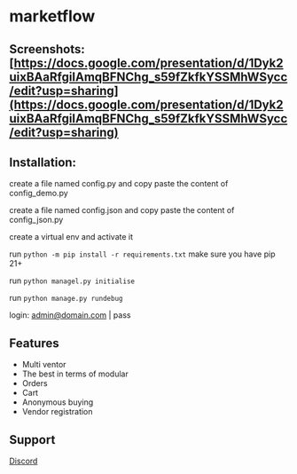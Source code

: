 # marketflow


## Screenshots: [https://docs.google.com/presentation/d/1Dyk2uixBAaRfgiIAmqBFNChg_s59fZkfkYSSMhWSycc/edit?usp=sharing](https://docs.google.com/presentation/d/1Dyk2uixBAaRfgiIAmqBFNChg_s59fZkfkYSSMhWSycc/edit?usp=sharing)

## Installation:


create a file named config.py and copy paste the content of config_demo.py

create a file named config.json and copy paste the content of config_json.py

create a virtual env and activate it

run `python -m pip install -r requirements.txt`  make sure you have pip 21+

run `python managel.py initialise`

run `python manage.py rundebug`

login: admin@domain.com | pass

## Features

- Multi ventor
- The best in terms of modular
- Orders
- Cart
- Anonymous buying
- Vendor registration

## Support

[Discord](https://discord.gg/k37Ef6w)
